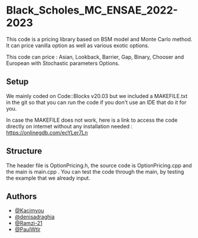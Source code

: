 
# Black_Scholes_MC_ENSAE_2022-2023

This code is a pricing library based on BSM model and Monte Carlo method. It can price vanilla option as well as various exotic options.

This code can price : Asian, Lookback, Barrier, Gap, Binary, Chooser and European with Stochastic parameters Options.


## Setup

We mainly coded on Code::Blocks v20.03 but we included a MAKEFILE.txt in the git so that you can run the code if you don't use an IDE that do it for you. 

In case the MAKEFILE does not work, here is a link to access the code directly on internet without any installation needed :  https://onlinegdb.com/ecYLer7Ln




    
## Structure

The header file is OptionPricing.h, the source code is OptionPricing.cpp and the main is main.cpp . You can test the code through the main, by testing the example that we already input.




## Authors

- [@Kacimyou](https://www.github.com/kacimyou)
- [@denisadraghia](https://www.github.com/denisadraghia)
- [@Ramzi-21](https://www.github.com/Ramzi-21)
- [@PaulWtlr](https://www.github.com/PaulWtlr)